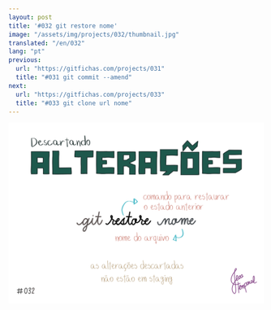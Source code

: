 ```yaml
---
layout: post
title: '#032 git restore nome'
image: "/assets/img/projects/032/thumbnail.jpg"
translated: "/en/032"
lang: "pt"
previous:
  url: "https://gitfichas.com/projects/031"
  title: "#031 git commit --amend"
next:
  url: "https://gitfichas.com/projects/033"
  title: "#033 git clone url nome"
---
```


<img alt="Para descartar as alterações de um arquivo que não está em staging use o comando git restore nome" src="/assets/img/projects/032/full.jpg">